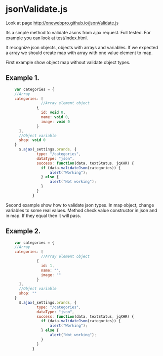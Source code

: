 jsonValidate.js
===============

Look at page  http://onewebpro.github.io/jsonValidate.js 

Its a simple method to validate Jsons from ajax request. Full tested. For example you can look at test/index.html.

It recognize json objects, objects with arrays and variables. If we expected a array we should create map with array
with one value element to map.

First example show object map without validate object types.

Example 1.
---
```js
	var categories = {
	//Array
	categories: [
				//Array element object
              {
                id: void 0,
                name: void 0,
                image: void 0
              }
      ],
      //Object variable
      shop: void 0
	}
      $.ajax(_settings.brands, {
              type: "/categories",
              dataType: "json",
              success: function(data, textStatus, jqXHR) {
                if (data.validateJson(categories)) {
                 	alert("Working");
                } else {
                  	alert("Not working");
                }
              }
            }
```

Second example show how to validate json types. In map object, change variables to some real values. Method check
value constructor in json and in map. If they equal then it will pass.

Example 2.
---
```js
	var categories = {
	//Array
	categories: [
				//Array element object
              {
                id: 1,
                name: "",
                image: ""
              }
      ],
      //Object variable
      shop: ""
	}
      $.ajax(_settings.brands, {
              type: "/categories",
              dataType: "json",
              success: function(data, textStatus, jqXHR) {
                if (data.validateJson(categories)) {
                 	alert("Working");
                } else {
                  	alert("Not working");
                }
              }
            }
```

